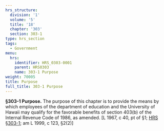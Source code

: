 ```yaml
---
hrs_structure:
  division: '1'
  volume: '5'
  title: '18'
  chapter: '303'
  section: 303-1
type: hrs_section
tags:
  - Government
menu:
  hrs:
    identifier: HRS_0303-0001
    parent: HRS0303
    name: 303-1 Purpose
weight: 70005
title: Purpose
full_title: 303-1 Purpose
---
```

**§303-1 Purpose.** The purpose of this chapter is to provide the means by which employees of the department of education and the University of Hawaii may qualify for the favorable benefits of section 403(b) of the Internal Revenue Code of 1986, as amended. [L 1967, c 40, pt of §1; [HRS §303-1](/title-18/chapter-303/section-303-1/); am L 1999, c 123, §2(2)]